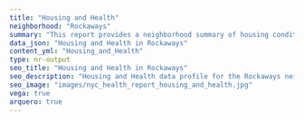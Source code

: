 ```yaml
---
title: "Housing and Health"
neighborhood: "Rockaways"
summary: "This report provides a neighborhood summary of housing conditions and related health outcomes. It also describes population characteristics that can increase vulnerability to housing hazards."
data_json: "Housing and Health in Rockaways"
content_yml: "Housing_and_Health"
type: nr-output
seo_title: "Housing and Health in Rockaways"
seo_description: "Housing and Health data profile for the Rockaways neighborhood of NYC."
seo_image: "images/nyc_health_report_housing_and_health.jpg"
vega: true
arquero: true
---
```

